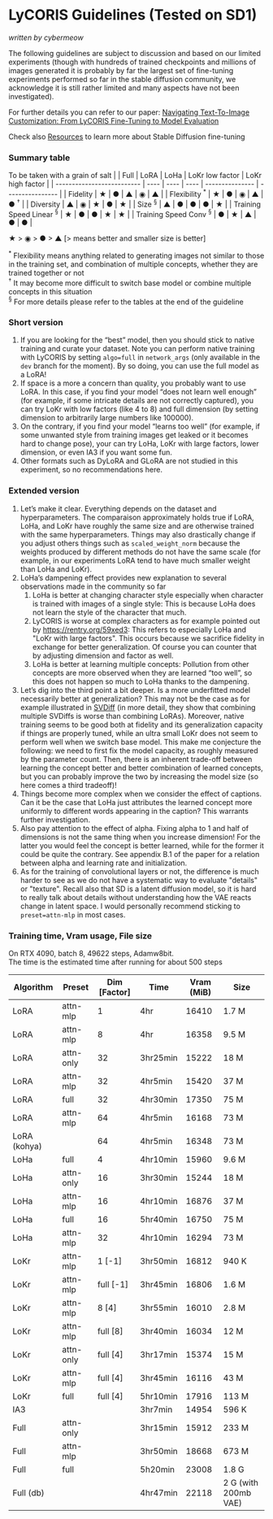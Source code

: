 # LyCORIS Guidelines (Tested on SD1)

_written by cybermeow_

The following guidelines are subject to discussion and based on our limited experiments (though with hundreds of trained checkpoints and millions of images generated it is probably by far the largest set of fine-tuning experiments performed so far in the stable diffusion community, we acknowledge it is still rather limited and many aspects have not been investigated).

For further details you can refer to our paper: [Navigating Text-To-Image Customization: From LyCORIS Fine-Tuning to Model Evaluation](https://arxiv.org/abs/2309.14859)

Check also [Resources](Resources.md) to learn more about Stable Diffusion fine-tuning

### Summary table

To be taken with a grain of salt
|                            | Full | LoRA | LoHa | LoKr low factor | LoKr high factor |
| -------------------------- | ---- | ---- | ---- | --------------- | ---------------- |
| Fidelity                   | ★    | ●    | ▲    | ◉               | ▲                |
| Flexibility $^*$           | ★    | ●    | ◉    | ▲               | ● $^†$           |
| Diversity                  | ▲    | ◉    | ★    | ●               | ★                |
| Size $^§$                  | ▲    | ●    | ●    | ●               | ★                |
| Training Speed Linear $^§$ | ★    | ●    | ●    | ★               | ★                |
| Training Speed Conv $^§$   | ●    | ★    | ▲    | ●               | ●                |

★ > ◉ > ● > ▲
[> means better and smaller size is better]

$^*$ Flexibility means anything related to generating images not similar to those in the training set, and combination of multiple concepts, whether they are trained together or not  
$^†$ It may become more difficult to switch base model or combine multiple concepts in this situation  
$^§$ For more details please refer to the tables at the end of the guideline

### Short version

1. If you are looking for the “best” model, then you should stick to native training and curate your dataset. Note you can perform native training with LyCORIS by setting `algo=full` in `network_args`  (only available in the `dev` branch for the moment). By so doing, you can use the full model as a LoRA!
2. If space is a more a concern than quality, you probably want to use LoRA. In this case, if you find your model “does not learn well enough” (for example, if some intricate details are not correctly captured), you can try LoKr with low factors (like 4 to 8) and full dimension (by setting dimension to arbitrarily large numbers like 100000).
3. On the contrary, if you find your model “learns too well” (for example, if some unwanted style from training images get leaked or it becomes hard to change pose), your can try LoHa, LoKr with large factors, lower dimension, or even IA3 if you want some fun.
4. Other formats such as DyLoRA and GLoRA are not studied in this experiment, so no recommendations here.


### Extended version

1. Let’s make it clear. Everything depends on the dataset and hyperparameters. The comparaison approximately holds true if LoRA, LoHa, and LoKr have roughly the same size and are otherwise trained with the same hyperparameters. Things may also drastically change if you adjust others things such as `scaled_weight_norm` because the weights produced by different methods do not have the same scale (for example, in our experiments LoRA tend to have much smaller weight than LoHa and LoKr).
2. LoHa’s dampening effect provides new explanation to several observations made in the community so far
    1. LoHa is better at changing character style especially when character is trained with images of a single style: This is because LoHa does not learn the style of the character that much.
    2. LyCORIS is worse at complex characters as for example pointed out by https://rentry.org/59xed3: This refers to especially LoHa and "LoKr with large factors". This occurs because we sacrifice fidelity in exchange for better generalization. Of course you can counter that by adjusting dimension and factor as well.
    3. LoHa is better at learning multiple concepts: Pollution from other concepts are more observed when they are learned “too well”, so this does not happen so much to LoHa thanks to the dampening.
3. Let’s dig into the third point a bit deeper. Is a more underfitted model necessarily better at generalization? This may not be the case as for example illustrated in [SVDiff](https://arxiv.org/abs/2303.11305) (in more detail, they show that combining multiple SVDiffs is worse than combining LoRAs). Moreover, native training seems to be good both at fidelity and its generalization capacity if things are properly tuned, while an ultra small LoKr does not seem to perform well when we switch base model. 
This make me conjecture the following: we need to first fix the model capacity, as roughly measured by the parameter count. Then, there is an inherent trade-off between learning the concept better and better combination of learned concepts, but you can probably improve the two by increasing the model size (so here comes a third tradeoff)!
4. Things become more complex when we consider the effect of captions. Can it be the case that LoHa just attributes the learned concept more uniformly to different words appearing in the caption? This warrants further investigation.
5. Also pay attention to the effect of alpha. Fixing alpha to 1 and half of dimensions is not the same thing when you increase dimension! For the latter you would feel the concept is better learned, while for the former it could be quite the contrary. 
See appendix B.1 of the paper for a relation between alpha and learning rate and initialization.
7. As for the training of convolutional layers or not, the difference is much harder to see as we do not have a systematic way to evaluate "details" or "texture". Recall also that SD is a latent diffusion model, so it is hard to really talk about details without understanding how the VAE reacts change in latent space. I would personally recommend sticking to `preset=attn-mlp` in most cases.


### Training time, Vram usage, File size

On RTX 4090, batch 8, 49622 steps, Adamw8bit.  
The time is the estimated time after running for about 500 steps

| Algorithm    | Preset    | Dim [Factor] | Time     | Vram (MiB) | Size                 |
| ------------ | --------- | ------------ | -------- | ---------- | -------------------- |
| LoRA         | attn-mlp  | 1            | 4hr      | 16410      | 1.7 M                |
| LoRA         | attn-mlp  | 8            | 4hr      | 16358      | 9.5 M                |
| LoRA         | attn-only | 32           | 3hr25min | 15222      | 18 M                 |
| LoRA         | attn-mlp  | 32           | 4hr5min  | 15420      | 37 M                 |
| LoRA         | full      | 32           | 4hr30min | 17350      | 75 M                 |
| LoRA         | attn-mlp  | 64           | 4hr5min  | 16168      | 73 M                 |
| LoRA (kohya) |           | 64           | 4hr5min  | 16348      | 73 M                 |
| LoHa         | full      | 4            | 4hr10min | 15960      | 9.6 M                |
| LoHa         | attn-only | 16           | 3hr30min | 15244      | 18 M                 |
| LoHa         | attn-mlp  | 16           | 4hr10min | 16876      | 37 M                 |
| LoHa         | full      | 16           | 5hr40min | 16750      | 75 M                 |
| LoHa         | attn-mlp  | 32           | 4hr10min | 16294      | 73 M                 |
| LoKr         | attn-mlp  | 1 [-1]       | 3hr50min | 16812      | 940 K                |
| LoKr         | attn-mlp  | full [-1]    | 3hr45min | 16806      | 1.6 M                |
| LoKr         | attn-mlp  | 8 [4]        | 3hr55min | 16010      | 2.8 M                |
| LoKr         | attn-mlp  | full [8]     | 3hr40min | 16034      | 12 M                 |
| LoKr         | attn-only | full [4]     | 3hr17min | 15374      | 15 M                 |
| LoKr         | attn-mlp  | full [4]     | 3hr45min | 16116      | 43 M                 |
| LoKr         | full      | full [4]     | 5hr10min | 17916      | 113 M                |
| IA3          |           |              | 3hr7min  | 14954      | 596 K                |
| Full         | attn-only |              | 3hr15min | 15912      | 233 M                |
| Full         | attn-mlp  |              | 3hr50min | 18668      | 673 M                |
| Full         | full      |              | 5h20min  | 23008      | 1.8 G                |
| Full (db)    |           |              | 4hr47min | 22118      | 2 G (with 200mb VAE) |
